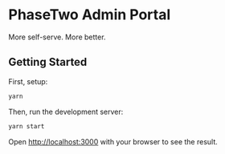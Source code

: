 # PhaseTwo Admin Portal

More self-serve. More better.

## Getting Started

First, setup:

```bash
yarn
```

Then, run the development server:

```bash
yarn start
```

Open [http://localhost:3000](http://localhost:3000) with your browser to see the result.
